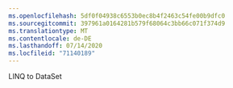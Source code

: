 ```yaml
---
ms.openlocfilehash: 5df0f04938c6553b0ec8b4f2463c54fe00b9dfc0
ms.sourcegitcommit: 397961a0164281b579f68064c3bb66c071f374d9
ms.translationtype: MT
ms.contentlocale: de-DE
ms.lasthandoff: 07/14/2020
ms.locfileid: "71140189"
---
```

LINQ to DataSet